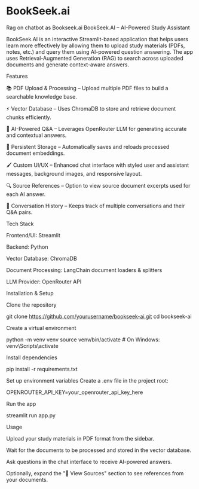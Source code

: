 # BookSeek.ai
Rag on chatbot as Bookseek.ai
BookSeek.AI – AI-Powered Study Assistant

BookSeek.AI is an interactive Streamlit-based application that helps users learn more effectively by allowing them to upload study materials (PDFs, notes, etc.) and query them using AI-powered question answering. The app uses Retrieval-Augmented Generation (RAG) to search across uploaded documents and generate context-aware answers.

Features

📚 PDF Upload & Processing – Upload multiple PDF files to build a searchable knowledge base.

⚡ Vector Database – Uses ChromaDB to store and retrieve document chunks efficiently.

🤖 AI-Powered Q&A – Leverages OpenRouter LLM for generating accurate and contextual answers.

💾 Persistent Storage – Automatically saves and reloads processed document embeddings.

🖌 Custom UI/UX – Enhanced chat interface with styled user and assistant messages, background images, and responsive layout.

🔍 Source References – Option to view source document excerpts used for each AI answer.

💬 Conversation History – Keeps track of multiple conversations and their Q&A pairs.

Tech Stack

Frontend/UI: Streamlit

Backend: Python

Vector Database: ChromaDB

Document Processing: LangChain document loaders & splitters

LLM Provider: OpenRouter API

Installation & Setup

Clone the repository

git clone https://github.com/yourusername/bookseek-ai.git
cd bookseek-ai


Create a virtual environment

python -m venv venv
source venv/bin/activate   # On Windows: venv\Scripts\activate


Install dependencies

pip install -r requirements.txt


Set up environment variables
Create a .env file in the project root:

OPENROUTER_API_KEY=your_openrouter_api_key_here


Run the app

streamlit run app.py

Usage

Upload your study materials in PDF format from the sidebar.

Wait for the documents to be processed and stored in the vector database.

Ask questions in the chat interface to receive AI-powered answers.

Optionally, expand the "📖 View Sources" section to see references from your documents.
